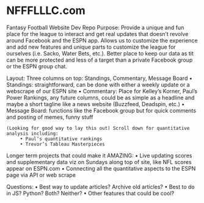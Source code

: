 # NFFFLLLC.com
Fantasy Football Website Dev Repo
Purpose: Provide a unique and fun place for the league to interact and get real updates that doesn’t revolve around Facebook and the ESPN app. Allows us to customize the experience and add new features and unique parts to customize the league for ourselves (i.e. Sacko, Water Bets, etc.). Better place to keep our data as tit can be more protected and less of a target than a private Facebook group or the ESPN group chat.

Layout: Three columns on top: Standings, Commentary, Message Board
    •	Standings: straightforward, can be done with either a weekly update or a webscrape of our ESPN site
    •	Commentary: Place for Kelley’s Korner, Paul’s Power Rankings, any future columns, could be as simple as a headline and maybe a short            tagline like a news website (Buzzfeed, Deadspin, etc.)
    •	Message Board: functions like the Facebook group but for quick comments and posting of memes, funny stuff

    (Looking for good way to lay this out) Scroll down for quantitative analysis including:
         • Paul’s quantitative rankings 
         • Trevor’s Tableau Masterpieces

Longer term projects that could make it AMAZING:
•	Live updating scores and supplementary data viz on Sundays along top of site, like NFL scores appear on ESPN.com
•	Connecting all the quantitative aspects to the ESPN page via API or web scrape

Questions:
•	Best way to update articles? Archive old articles?
•	Best to do in JS? Python? Both? Neither?
•	Other features that could be cool?
